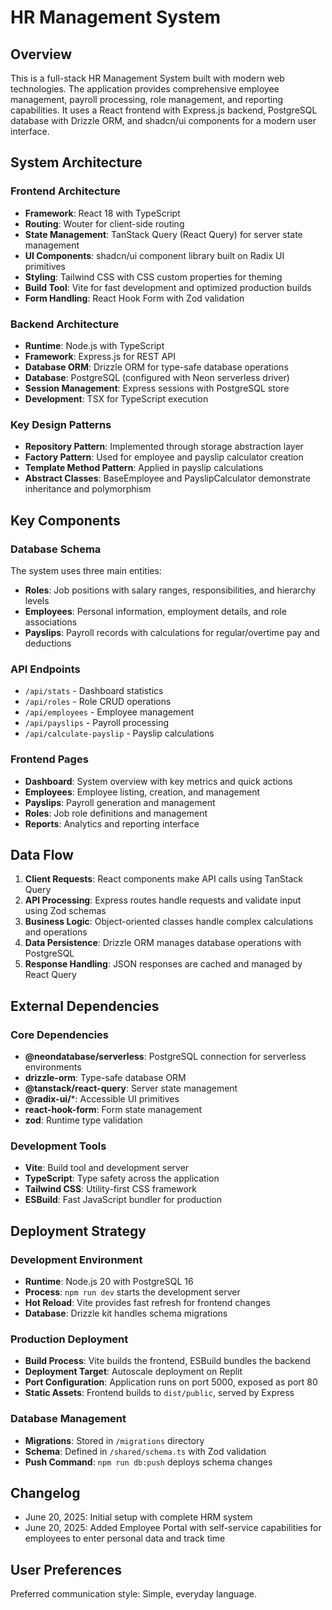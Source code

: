 # HR Management System

## Overview

This is a full-stack HR Management System built with modern web technologies. The application provides comprehensive employee management, payroll processing, role management, and reporting capabilities. It uses a React frontend with Express.js backend, PostgreSQL database with Drizzle ORM, and shadcn/ui components for a modern user interface.

## System Architecture

### Frontend Architecture
- **Framework**: React 18 with TypeScript
- **Routing**: Wouter for client-side routing
- **State Management**: TanStack Query (React Query) for server state management
- **UI Components**: shadcn/ui component library built on Radix UI primitives
- **Styling**: Tailwind CSS with CSS custom properties for theming
- **Build Tool**: Vite for fast development and optimized production builds
- **Form Handling**: React Hook Form with Zod validation

### Backend Architecture
- **Runtime**: Node.js with TypeScript
- **Framework**: Express.js for REST API
- **Database ORM**: Drizzle ORM for type-safe database operations
- **Database**: PostgreSQL (configured with Neon serverless driver)
- **Session Management**: Express sessions with PostgreSQL store
- **Development**: TSX for TypeScript execution

### Key Design Patterns
- **Repository Pattern**: Implemented through storage abstraction layer
- **Factory Pattern**: Used for employee and payslip calculator creation
- **Template Method Pattern**: Applied in payslip calculations
- **Abstract Classes**: BaseEmployee and PayslipCalculator demonstrate inheritance and polymorphism

## Key Components

### Database Schema
The system uses three main entities:
- **Roles**: Job positions with salary ranges, responsibilities, and hierarchy levels
- **Employees**: Personal information, employment details, and role associations
- **Payslips**: Payroll records with calculations for regular/overtime pay and deductions

### API Endpoints
- `/api/stats` - Dashboard statistics
- `/api/roles` - Role CRUD operations
- `/api/employees` - Employee management
- `/api/payslips` - Payroll processing
- `/api/calculate-payslip` - Payslip calculations

### Frontend Pages
- **Dashboard**: System overview with key metrics and quick actions
- **Employees**: Employee listing, creation, and management
- **Payslips**: Payroll generation and management
- **Roles**: Job role definitions and management
- **Reports**: Analytics and reporting interface

## Data Flow

1. **Client Requests**: React components make API calls using TanStack Query
2. **API Processing**: Express routes handle requests and validate input using Zod schemas
3. **Business Logic**: Object-oriented classes handle complex calculations and operations
4. **Data Persistence**: Drizzle ORM manages database operations with PostgreSQL
5. **Response Handling**: JSON responses are cached and managed by React Query

## External Dependencies

### Core Dependencies
- **@neondatabase/serverless**: PostgreSQL connection for serverless environments
- **drizzle-orm**: Type-safe database ORM
- **@tanstack/react-query**: Server state management
- **@radix-ui/***: Accessible UI primitives
- **react-hook-form**: Form state management
- **zod**: Runtime type validation

### Development Tools
- **Vite**: Build tool and development server
- **TypeScript**: Type safety across the application
- **Tailwind CSS**: Utility-first CSS framework
- **ESBuild**: Fast JavaScript bundler for production

## Deployment Strategy

### Development Environment
- **Runtime**: Node.js 20 with PostgreSQL 16
- **Process**: `npm run dev` starts the development server
- **Hot Reload**: Vite provides fast refresh for frontend changes
- **Database**: Drizzle kit handles schema migrations

### Production Deployment
- **Build Process**: Vite builds the frontend, ESBuild bundles the backend
- **Deployment Target**: Autoscale deployment on Replit
- **Port Configuration**: Application runs on port 5000, exposed as port 80
- **Static Assets**: Frontend builds to `dist/public`, served by Express

### Database Management
- **Migrations**: Stored in `/migrations` directory
- **Schema**: Defined in `/shared/schema.ts` with Zod validation
- **Push Command**: `npm run db:push` deploys schema changes

## Changelog
- June 20, 2025: Initial setup with complete HRM system
- June 20, 2025: Added Employee Portal with self-service capabilities for employees to enter personal data and track time

## User Preferences

Preferred communication style: Simple, everyday language.